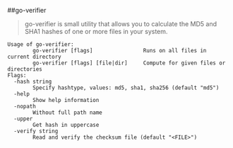 ##go-verifier

> go-verifier is small utility that allows you to calculate the MD5 and SHA1 hashes of one or more files in your system.

```plain
Usage of go-verifier:
        go-verifier [flags]                Runs on all files in current directory
        go-verifier [flags] [file|dir]     Compute for given files or directories
Flags:
  -hash string
        Specify hashtype, values: md5, sha1, sha256 (default "md5")
  -help
        Show help information
  -nopath
        Without full path name
  -upper
        Get hash in uppercase
  -verify string
        Read and verify the checksum file (default "<FILE>")
```
